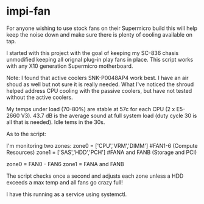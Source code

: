 # impi-fan

For anyone wishing to use stock fans on their Supermicro build this will help keep the noise down and make sure there is plenty of cooling available on tap.

I started with this project with the goal of keeping my SC-836 chasis unmodified keeping all orignal plug-in play fans in place.  This script works with any X10 generation Supermicro motherboard.

Note:
I found that active coolers SNK-P0048AP4 work best.  I have an air shoud as well but not sure it is really needed.  What I've noticed the shroud helped address CPU cooling with the passive coolers, but have not tested without the active coolers.

My temps under load (70-80%) are stable at 57c for each CPU (2 x E5-2660 V3).  43.7 dB is the average sound at full system load (duty cycle 30 is all that is needed).  Idle tems in the 30s.

As to the script:

I'm monitoring two zones:
zone0 = ['CPU','VRM','DIMM'] #FAN1-6 (Compute Resources)
zone1 = ['SAS','HDD','PCH']  #FANA and FANB (Storage and PCI)

zone0 = FAN0 - FAN6
zone1 = FANA and FANB

The script checks once a second and adjusts each zone unless a HDD exceeds a max temp and all fans go crazy full!

I have this running as a service using systemctl.  

